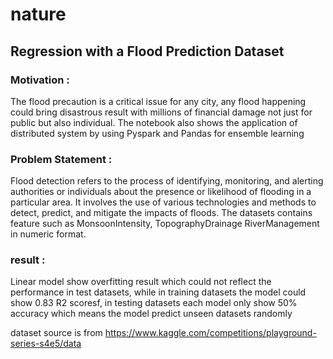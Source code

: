 # nature
## Regression with a Flood Prediction Dataset
### Motivation :
The flood precaution is a critical issue for any city, any flood happening could bring disastrous result with millions of financial
damage not just for public but also individual.
The notebook also shows the application of distributed system by using Pyspark and Pandas for ensemble learning

### Problem Statement : 
Flood detection refers to the process of identifying, monitoring, and alerting authorities or individuals about the 
presence or likelihood of flooding in a particular area. It involves the use of various technologies and methods to detect, 
predict, and mitigate the impacts of floods. The datasets contains feature such as MonsoonIntensity, TopographyDrainage
RiverManagement in numeric format. 

### result :
Linear model show overfitting result which could not reflect the performance in test datasets, while in training datasets the model
could show 0.83 R2 scoresf, in testing datasets each model only show 50% accuracy which means the model predict unseen datasets 
randomly


dataset source is from https://www.kaggle.com/competitions/playground-series-s4e5/data


